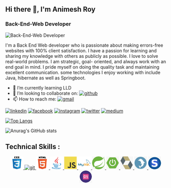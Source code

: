 ## Hi there 👋, I'm Animesh Roy
### Back-End-Web Developer
![Back-End-Web Developer](https://pbs.twimg.com/media/FZqozwCVUAADT47?format=jpg&name=small)

I'm a Back End Web developer who is passionate about making errors-free websites with 100% client satisfaction. I have a passion for
learning and sharing my knowledge with others as publicly as
possible. I love to solve real-world problems. I am strategic, goal-
oriented, and always work with an end goal in mind. I pride myself on doing the quality task and maintaining excellent communication. some technologies I enjoy working with
include Java, hibernate as well as Springboot.



<!-- - 🔭 I’m currently working on this page.  -->
- 🌱 I’m currently learning LLD 
- 👯 I’m looking to collaborate on: [<img src='https://cdn.jsdelivr.net/npm/simple-icons@3.0.1/icons/github.svg' alt='github' height='40'>](https://github.com/AnimeshRoy415)  
- 📫 How to reach me: [<img src='https://cdn.jsdelivr.net/npm/simple-icons@3.0.1/icons/gmail.svg' alt='gmail' height='40'>](mailto:animesh.roy.415@gmail.com)


[<img src='https://cdn.jsdelivr.net/npm/simple-icons@3.0.1/icons/linkedin.svg' alt='linkedin' height='40'>](https://www.linkedin.com/in/animesh-roy-623241166/)  [<img src='https://cdn.jsdelivr.net/npm/simple-icons@3.0.1/icons/facebook.svg' alt='facebook' height='40'>](https://www.facebook.com/animesh.roy.1088)  [<img src='https://cdn.jsdelivr.net/npm/simple-icons@3.0.1/icons/instagram.svg' alt='instagram' height='40'>](https://www.instagram.com/anniroy97/)  [<img src='https://cdn.jsdelivr.net/npm/simple-icons@3.0.1/icons/twitter.svg' alt='twitter' height='40'>](https://twitter.com/@anniroy97)  [<img src='https://cdn.jsdelivr.net/npm/simple-icons@3.0.1/icons/medium.svg' alt='medium' height='40'>](https://medium.com/@animesh.roy.415)

[![Top Langs](https://github-readme-stats.vercel.app/api/top-langs/?username=AnimeshRoy415)](https://github.com/anuraghazra/github-readme-stats)


![Anurag's GitHub stats](https://github-readme-stats.vercel.app/api?username=AnimeshRoy415&show_icons=true&theme=radical)  


## Technical Skills :

<p align="center" >
  <a href="https://www.w3schools.com/css/" target="_blank" rel="noreferrer">
    <img
      src="https://raw.githubusercontent.com/devicons/devicon/master/icons/css3/css3-original-wordmark.svg"
      alt="css3"
      width="40"
      height="40"
    />
  </a>
  <a href="https://git-scm.com/" target="_blank" rel="noreferrer">
    <img
      src="https://www.vectorlogo.zone/logos/git-scm/git-scm-icon.svg"
      alt="git"
      width="40"
      height="40"
    />
  </a>
  <a href="https://www.w3.org/html/" target="_blank" rel="noreferrer">
    <img
      src="https://raw.githubusercontent.com/devicons/devicon/master/icons/html5/html5-original-wordmark.svg"
      alt="html5"
      width="40"
      height="40"
    />
  </a>
  <a href="https://www.java.com" target="_blank" rel="noreferrer">
    <img
      src="https://raw.githubusercontent.com/devicons/devicon/master/icons/java/java-original.svg"
      alt="java"
      width="40"
      height="40"
    />
  </a>
  <a
    href="https://developer.mozilla.org/en-US/docs/Web/JavaScript"
    target="_blank"
    rel="noreferrer"
  >
    <img
      src="https://raw.githubusercontent.com/devicons/devicon/master/icons/javascript/javascript-original.svg"
      alt="javascript"
      width="40"
      height="40"
    />
  </a>
  <a href="https://www.mysql.com/" target="_blank" rel="noreferrer">
    <img
      src="https://raw.githubusercontent.com/devicons/devicon/master/icons/mysql/mysql-original-wordmark.svg"
      alt="mysql"
      width="40"
      height="40"
    />
  </a>
  <a href="https://spring.io/projects/spring-boot" target="_blank" rel="noreferrer">
	<img
	  src="./spring-icon1.svg.jpeg"
	  alt="spring"
	  width="40"
	  height="40"
	/>
   </a>
  <a href="https://spring.io/projects/spring-boot" target="_blank" rel="noreferrer">
	<img
	  src="./spring-boot-logo.png.jpeg"
	  alt="spring"
	  width="40"
	  height="40"
	/>
   </a>
   <a href="https://hibernate.org/orm/documentation/6.1/" target="_blank" rel="noreferrer">
	<img
	  src="./hibernate_logo_icon_171004.svg.jpeg"
	  alt="spring"
	  width="40"
	  height="40"
	/>
   </a>
   <a href="https://dev.mysql.com/doc/" target="_blank" rel="noreferrer">
	<img
	  src="./mysqlworkbench_102952.svg.jpeg"
	  alt="spring"
	  width="40"
	  height="40"
	/>
   </a>
   <a href="https://docs.oracle.com/javaee/7/tutorial/servlets.htm" target="_blank" rel="noreferrer">
	<img
	  src="./external-content.duckduckgo.com.png.jpeg"
	  alt="spring"
	  width="40"
	  height="40"
	/>
   </a>
   <a href="https://devdocs.io/bash/" target="_blank" rel="noreferrer">
	<img
	  src="./command.png.jpeg"
	  alt="spring"
	  width="40"
	  height="40"
	/>
   </a>
</p>
